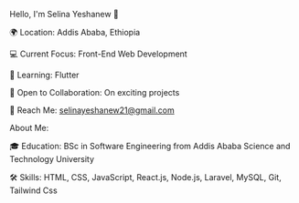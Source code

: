 Hello, I'm Selina Yeshanew 👋

🌍 Location: Addis Ababa, Ethiopia

💻 Current Focus: Front-End Web Development

🌱 Learning: Flutter

👯 Open to Collaboration: On exciting projects

📧 Reach Me: selinayeshanew21@gmail.com

About Me:

🎓 Education: BSc in Software Engineering from Addis Ababa Science and Technology University

🛠 Skills: HTML, CSS, JavaScript, React.js, Node.js, Laravel, MySQL, Git, Tailwind Css
 
